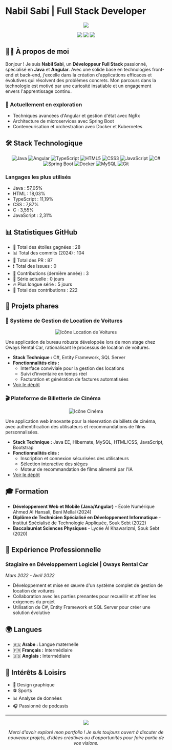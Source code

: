 # Nabil Sabi | Full Stack Developer

<div align="center">
  <img src="https://capsule-render.vercel.app/api?type=waving&color=0:4B79A1,100:283E51&height=200&section=header&text=Welcome%20to%20My%20Portfolio&fontSize=36&fontColor=fff&animation=fadeIn&fontAlignY=30&desc=Passionate%20about%20Web%20and%20Mobile%20Development&descAlignY=50&descAlign=62">
</div>

<p align="center">
  <a href="https://www.linkedin.com/in/nabilsabi"><img src="https://img.shields.io/badge/-LinkedIn-0077B5?style=flat-square&logo=LinkedIn&logoColor=white"/></a>
  <a href="mailto:sabi.nabil@outlook.com"><img src="https://img.shields.io/badge/-Email-D14836?style=flat-square&logo=Gmail&logoColor=white"/></a>
  <a href="https://twitter.com/NabilSABI"><img src="https://img.shields.io/badge/-Twitter-1DA1F2?style=flat-square&logo=Twitter&logoColor=white"/></a>
</p>

## 👨‍💻 À propos de moi

Bonjour ! Je suis **Nabil Sabi**, un **Développeur Full Stack** passionné, spécialisé en **Java** et **Angular**. Avec une solide base en technologies front-end et back-end, j'excelle dans la création d'applications efficaces et évolutives qui résolvent des problèmes concrets. Mon parcours dans la technologie est motivé par une curiosité insatiable et un engagement envers l'apprentissage continu.

### 🌱 Actuellement en exploration
- Techniques avancées d'Angular et gestion d'état avec NgRx
- Architecture de microservices avec Spring Boot
- Conteneurisation et orchestration avec Docker et Kubernetes

## 🛠 Stack Technologique

<p align="center">
  <img src="https://img.shields.io/badge/Java-ED8B00?style=for-the-badge&logo=java&logoColor=white" alt="Java">
  <img src="https://img.shields.io/badge/Angular-DD0031?style=for-the-badge&logo=angular&logoColor=white" alt="Angular">
  <img src="https://img.shields.io/badge/TypeScript-007ACC?style=for-the-badge&logo=typescript&logoColor=white" alt="TypeScript">
  <img src="https://img.shields.io/badge/HTML5-E34F26?style=for-the-badge&logo=html5&logoColor=white" alt="HTML5">
  <img src="https://img.shields.io/badge/CSS3-1572B6?style=for-the-badge&logo=css3&logoColor=white" alt="CSS3">
  <img src="https://img.shields.io/badge/JavaScript-F7DF1E?style=for-the-badge&logo=javascript&logoColor=black" alt="JavaScript">
  <img src="https://img.shields.io/badge/C%23-239120?style=for-the-badge&logo=c-sharp&logoColor=white" alt="C#">
  <img src="https://img.shields.io/badge/Spring_Boot-6DB33F?style=for-the-badge&logo=spring-boot&logoColor=white" alt="Spring Boot">
  <img src="https://img.shields.io/badge/Docker-2496ED?style=for-the-badge&logo=docker&logoColor=white" alt="Docker">
  <img src="https://img.shields.io/badge/MySQL-4479A1?style=for-the-badge&logo=mysql&logoColor=white" alt="MySQL">
  <img src="https://img.shields.io/badge/Git-F05032?style=for-the-badge&logo=git&logoColor=white" alt="Git">
</p>

### Langages les plus utilisés
- Java : 57,05%
- HTML : 18,03%
- TypeScript : 11,19%
- CSS : 7,87%
- C : 3,55%
- JavaScript : 2,31%

## 📊 Statistiques GitHub

- 🌟 Total des étoiles gagnées : 28
- 📊 Total des commits (2024) : 104
- 🔀 Total des PR : 87
- ❗ Total des issues : 0
- 🤝 Contributions (dernière année) : 3
- 📅 Série actuelle : 0 jours
- 🔥 Plus longue série : 5 jours
- 🎯 Total des contributions : 222

## 🚀 Projets phares

### 🚗 Système de Gestion de Location de Voitures
<p align="center">
  <img src="https://img.icons8.com/fluency/96/000000/car-rental.png" alt="Icône Location de Voitures"/>
</p>

Une application de bureau robuste développée lors de mon stage chez Oways Rental Car, rationalisant le processus de location de voitures.

- **Stack Technique :** C#, Entity Framework, SQL Server
- **Fonctionnalités clés :**
  - Interface conviviale pour la gestion des locations
  - Suivi d'inventaire en temps réel
  - Facturation et génération de factures automatisées
- [Voir le dépôt](https://github.com/nabilsabi01/rental-car-management)

### 🎬 Plateforme de Billetterie de Cinéma
<p align="center">
  <img src="https://img.icons8.com/fluency/96/000000/cinema-.png" alt="Icône Cinéma"/>
</p>

Une application web innovante pour la réservation de billets de cinéma, avec authentification des utilisateurs et recommandations de films personnalisées.

- **Stack Technique :** Java EE, Hibernate, MySQL, HTML/CSS, JavaScript, Bootstrap
- **Fonctionnalités clés :**
  - Inscription et connexion sécurisées des utilisateurs
  - Sélection interactive des sièges
  - Moteur de recommandation de films alimenté par l'IA
- [Voir le dépôt](https://github.com/imane-el-mazouz/cinema-ticket-megarama)

## 🎓 Formation

- **Développement Web et Mobile (Java/Angular)** - École Numérique Ahmed Al Hansali, Beni Mellal (2024)
- **Diplôme de Technicien Spécialisé en Développement Informatique** - Institut Spécialisé de Technologie Appliquée, Souk Sebt (2022)
- **Baccalauréat Sciences Physiques** - Lycée Al Khawarizmi, Souk Sebt (2020)

## 💼 Expérience Professionnelle

### Stagiaire en Développement Logiciel | Oways Rental Car
*Mars 2022 - Avril 2022*

- Développement et mise en œuvre d'un système complet de gestion de location de voitures
- Collaboration avec les parties prenantes pour recueillir et affiner les exigences du projet
- Utilisation de C#, Entity Framework et SQL Server pour créer une solution évolutive

## 🌍 Langues

- 🇲🇦 **Arabe :** Langue maternelle
- 🇫🇷 **Français :** Intermédiaire
- 🇺🇸 **Anglais :** Intermédiaire

## 🎨 Intérêts & Loisirs

- 🎨 Design graphique
- ⚽ Sports
- 📊 Analyse de données
- 🎧 Passionné de podcasts

---

<div align="center">
  <img src="https://capsule-render.vercel.app/api?type=waving&color=0:4B79A1,100:283E51&height=100&section=footer" />
</div>

<p align="center">
  <i>Merci d'avoir exploré mon portfolio ! Je suis toujours ouvert à discuter de nouveaux projets, d'idées créatives ou d'opportunités pour faire partie de vos visions.</i>
</p>
